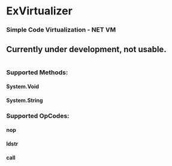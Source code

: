 # ExVirtualizer 
### Simple Code Virtualization - NET VM
## Currently under development, not usable.

#

### Supported Methods:
#### System.Void
#### System.String

### Supported OpCodes:
#### nop
#### ldstr
#### call
